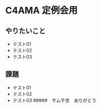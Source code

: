 # C4AMA 定例会用

## やりたいこと  
- テスト01
- テスト02
- テスト03

## 課題  
- テスト01
- テスト02
- テスト03
#####　サム千世　ありがとう
